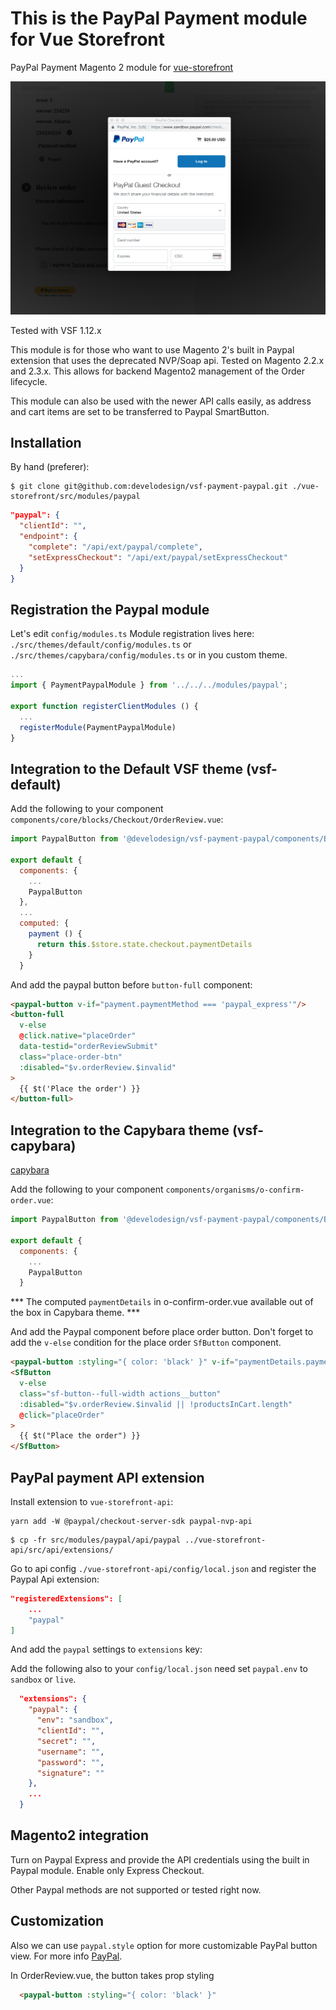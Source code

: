 # This is the PayPal Payment module for Vue Storefront


PayPal Payment Magento 2 module for [vue-storefront](https://github.com/DivanteLtd/vue-storefront)

![Demo](docs/demo.png)

Tested with VSF 1.12.x

This module is for those who want to use Magento 2's built in Paypal extension that uses the deprecated NVP/Soap api. Tested on Magento 2.2.x and 2.3.x. This allows for backend Magento2 management of the Order lifecycle.

This module can also be used with the newer API calls easily, as address and cart items are set to be transferred to Paypal SmartButton.


## Installation

By hand (preferer):

```shell
$ git clone git@github.com:develodesign/vsf-payment-paypal.git ./vue-storefront/src/modules/paypal
```

```json
"paypal": {
  "clientId": "",
  "endpoint": {
    "complete": "/api/ext/paypal/complete",
    "setExpressCheckout": "/api/ext/paypal/setExpressCheckout"
  }
}
```

## Registration the Paypal module

Let's edit `config/modules.ts`
Module registration lives here: `./src/themes/default/config/modules.ts` or `./src/themes/capybara/config/modules.ts` or in you custom theme.

```js
...
import { PaymentPaypalModule } from '../../../modules/paypal';

export function registerClientModules () {
  ...
  registerModule(PaymentPaypalModule)
}
```

## Integration to the Default VSF theme (vsf-default)

Add the following to your component `components/core/blocks/Checkout/OrderReview.vue`:

```js
import PaypalButton from '@develodesign/vsf-payment-paypal/components/Button'

export default {
  components: {
    ...
    PaypalButton
  },
  ...
  computed: {
    payment () {
      return this.$store.state.checkout.paymentDetails
    }
  }
```

And add the paypal button before `button-full` component:

```html
<paypal-button v-if="payment.paymentMethod === 'paypal_express'"/>
<button-full
  v-else
  @click.native="placeOrder"
  data-testid="orderReviewSubmit"
  class="place-order-btn"
  :disabled="$v.orderReview.$invalid"
>
  {{ $t('Place the order') }}
</button-full>
```

## Integration to the Capybara theme (vsf-capybara)

[capybara](https://imgur.com/Kgm9McA)

Add the following to your component `components/organisms/o-confirm-order.vue`:

```js
import PaypalButton from '@develodesign/vsf-payment-paypal/components/Button'

export default {
  components: {
    ...
    PaypalButton
  }
```
*** The computed `paymentDetails` in o-confirm-order.vue available out of the box in Capybara theme. ***

And add the Paypal component before place order button. Don't forget to add the `v-else` condition for the place order `SfButton` component.

```html
<paypal-button :styling="{ color: 'black' }" v-if="paymentDetails.paymentMethod === 'paypal_express'"/>
<SfButton
  v-else
  class="sf-button--full-width actions__button"
  :disabled="$v.orderReview.$invalid || !productsInCart.length"
  @click="placeOrder"
>
  {{ $t("Place the order") }}
</SfButton>
```

## PayPal payment API extension

Install extension to `vue-storefront-api`:

```shell
yarn add -W @paypal/checkout-server-sdk paypal-nvp-api
```

```shell
$ cp -fr src/modules/paypal/api/paypal ../vue-storefront-api/src/api/extensions/
```

Go to api config  `./vue-storefront-api/config/local.json` and register the Paypal Api extension:

```json
"registeredExtensions": [
    ...
    "paypal"
]
```

And add the `paypal` settings to `extensions` key:

Add the following also to your `config/local.json` need set `paypal.env` to `sandbox` or `live`.

```json
  "extensions": {
    "paypal": {
      "env": "sandbox",
      "clientId": "",
      "secret": "",
      "username": "",
      "password": "",
      "signature": ""
    },
    ...
  }
```

## Magento2 integration

Turn on Paypal Express and provide the API credentials using the built in Paypal module. Enable only Express Checkout.

Other Paypal methods are not supported or tested right now.

## Customization

Also we can use `paypal.style` option for more customizable PayPal button view. For more info [PayPal](https://developer.paypal.com/demo/checkout/#/pattern/checkout).

In OrderReview.vue, the button takes prop styling

```html
  <paypal-button :styling="{ color: 'black' }"
```


